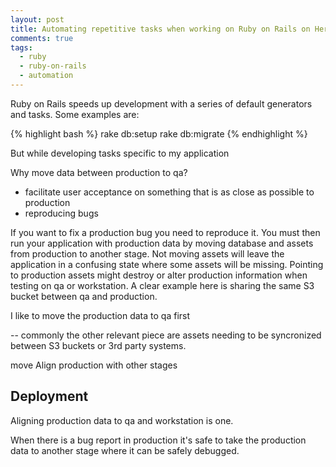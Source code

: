 ```yaml
---
layout: post
title: Automating repetitive tasks when working on Ruby on Rails on Heroku
comments: true
tags:
  - ruby
  - ruby-on-rails
  - automation
---
```


Ruby on Rails speeds up development with a series of default generators and tasks. Some examples are:

{% highlight bash %}
rake db:setup
rake db:migrate
{% endhighlight %}

But while developing tasks specific to my application

Why move data between production to qa?
* facilitate user acceptance on something that is as close as possible to production
* reproducing bugs
 
If you want to fix a production bug you need to reproduce it. You must then run your application with production data by moving database and assets from production to another stage. Not moving assets will leave the application in a confusing state where some assets will be missing. Pointing to production assets might destroy or alter production information when testing on qa or workstation. A clear example here is sharing the same S3 bucket between qa and production.

I like to move the production data to qa first

-- commonly the other relevant piece are assets needing to be syncronized between S3 buckets or 3rd party systems.

move Align production with other stages

## Deployment

Aligning production data to qa and workstation is one.

When there is a bug report in production it's safe to take the production data to another stage where it can be safely debugged.
